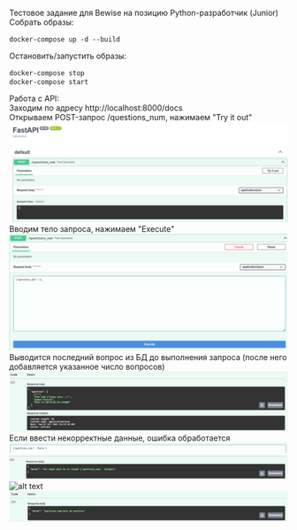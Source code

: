 Тестовое задание для Bewise на позицию Python-разработчик (Junior)
Собрать образы:  
```
docker-compose up -d --build
```
Остановить/запустить образы:  
```
docker-compose stop
docker-compose start
```
Работа с API:  
Заходим по адресу http://localhost:8000/docs  
Открываем POST-запрос /questions_num, нажимаем "Try it out"  
![alt text](https://github.com/LuckyHorseshoe-chan/BewiseTest/blob/main/imgs/main.jpg)  
Вводим тело запроса, нажимаем "Execute"  
![alt text](https://github.com/LuckyHorseshoe-chan/BewiseTest/blob/main/imgs/query.jpg)  
Выводится последний вопрос из БД до выполнения запроса (после него добавляется указанное число вопросов)  
![alt text](https://github.com/LuckyHorseshoe-chan/BewiseTest/blob/main/imgs/result.jpg)  
Если ввести некорректные данные, ошибка обработается  
![alt text](https://github.com/LuckyHorseshoe-chan/BewiseTest/blob/main/imgs/bad_query.jpg)  
![alt text](https://github.com/LuckyHorseshoe-chan/BewiseTest/blob/main/imgs/format_err.jpg)  
![alt text](https://github.com/LuckyHorseshoe-chan/BewiseTest/blob/main/imgs/bad_query2.jpg)  
![alt text](https://github.com/LuckyHorseshoe-chan/BewiseTest/blob/main/imgs/num_err.jpg)  